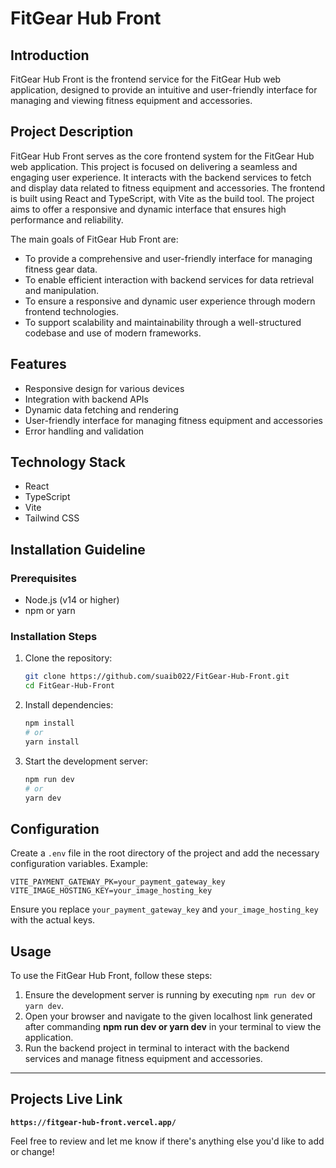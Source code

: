 # FitGear Hub Front

## Introduction

FitGear Hub Front is the frontend service for the FitGear Hub web application, designed to provide an intuitive and user-friendly interface for managing and viewing fitness equipment and accessories.

## Project Description

FitGear Hub Front serves as the core frontend system for the FitGear Hub web application. This project is focused on delivering a seamless and engaging user experience. It interacts with the backend services to fetch and display data related to fitness equipment and accessories. The frontend is built using React and TypeScript, with Vite as the build tool. The project aims to offer a responsive and dynamic interface that ensures high performance and reliability.

The main goals of FitGear Hub Front are:

- To provide a comprehensive and user-friendly interface for managing fitness gear data.
- To enable efficient interaction with backend services for data retrieval and manipulation.
- To ensure a responsive and dynamic user experience through modern frontend technologies.
- To support scalability and maintainability through a well-structured codebase and use of modern frameworks.

## Features

- Responsive design for various devices
- Integration with backend APIs
- Dynamic data fetching and rendering
- User-friendly interface for managing fitness equipment and accessories
- Error handling and validation

## Technology Stack

- React
- TypeScript
- Vite
- Tailwind CSS

## Installation Guideline

### Prerequisites

- Node.js (v14 or higher)
- npm or yarn

### Installation Steps

1. Clone the repository:

   ```bash
   git clone https://github.com/suaib022/FitGear-Hub-Front.git
   cd FitGear-Hub-Front
   ```

2. Install dependencies:

   ```bash
   npm install
   # or
   yarn install
   ```

3. Start the development server:
   ```bash
   npm run dev
   # or
   yarn dev
   ```

## Configuration

Create a `.env` file in the root directory of the project and add the necessary configuration variables. Example:

```env
VITE_PAYMENT_GATEWAY_PK=your_payment_gateway_key
VITE_IMAGE_HOSTING_KEY=your_image_hosting_key
```

Ensure you replace `your_payment_gateway_key` and `your_image_hosting_key` with the actual keys.

## Usage

To use the FitGear Hub Front, follow these steps:

1. Ensure the development server is running by executing `npm run dev` or `yarn dev`.
2. Open your browser and navigate to the given localhost link generated after commanding **npm run dev or yarn dev** in your terminal to view the application.
3. Run the backend project in terminal to interact with the backend services and manage fitness equipment and accessories.

---

## Projects Live Link 

**`https://fitgear-hub-front.vercel.app/`**

Feel free to review and let me know if there's anything else you'd like to add or change!
